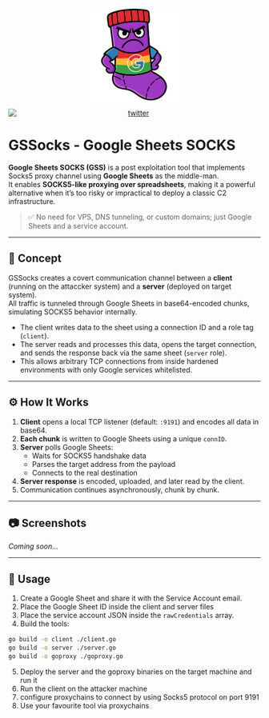 <p align="center">
  <img alt="GSS" src="https://raw.githubusercontent.com/MrSaighnal/google-sheets-socks/refs/heads/main/images/gssocks.png?token=GHSAT0AAAAAAC26QHV6NCSDRNWLITJGUW4E2EQ67EA" height="200" /><br />
<a href="https://twitter.com/mrsaighnal"><img src="https://img.shields.io/twitter/follow/mrsaighnal?style=social" alt="twitter" style="text-align:center;display:block;"></a>
</p>

# GSSocks - Google Sheets SOCKS

**Google Sheets SOCKS (GSS)** is a post exploitation tool that implements Socks5 proxy channel using **Google Sheets** as the middle-man.  
It enables **SOCKS5-like proxying over spreadsheets**, making it a powerful alternative when it’s too risky or impractical to deploy a classic C2 infrastructure.

> ✅ No need for VPS, DNS tunneling, or custom domains; just Google Sheets and a service account.

---

## 🧠 Concept

GSSocks creates a covert communication channel between a **client** (running on the attaccker system) and a **server** (deployed on target system).  
All traffic is tunneled through Google Sheets in base64-encoded chunks, simulating SOCKS5 behavior internally.

- The client writes data to the sheet using a connection ID and a role tag (`client`).
- The server reads and processes this data, opens the target connection, and sends the response back via the same sheet (`server` role).
- This allows arbitrary TCP connections from inside hardened environments with only Google services whitelisted.

---

## ⚙️ How It Works

1. **Client** opens a local TCP listener (default: `:9191`) and encodes all data in base64.
2. **Each chunk** is written to Google Sheets using a unique `connID`.
3. **Server** polls Google Sheets:
   - Waits for SOCKS5 handshake data
   - Parses the target address from the payload
   - Connects to the real destination
4. **Server response** is encoded, uploaded, and later read by the client.
5. Communication continues asynchronously, chunk by chunk.

---

## 📷 Screenshots

_Coming soon..._

---


## 🚀 Usage

1. Create a Google Sheet and share it with the Service Account email.
2. Place the Google Sheet ID inside the client and server files
3. Place the service account JSON inside the `rawCredentials` array.
4. Build the tools:

```bash
go build -o client ./client.go
go build -o server ./server.go
go build -o goproxy ./goproxy.go
```
5. Deploy the server and the goproxy binaries on the target machine and run it
6. Run the client on the attacker machine
7. configure proxychains to connect by using Socks5 protocol on port 9191
8. Use your favourite tool via proxychains 
